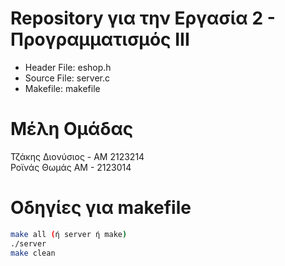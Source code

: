 # Repository για την Εργασία 2 - Προγραμματισμός ΙΙΙ #
* Header File: eshop.h   
* Source File: server.c    
* Makefile: makefile    

# Μέλη Ομάδας
Τζάκης Διονύσιος - ΑΜ 2123214     
Ροϊνάς Θωμάς ΑΜ - 2123014     

# Οδηγίες για makefile
```bash
make all (ή server ή make)      
./server     
make clean     
```
